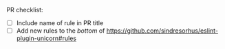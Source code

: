 PR checklist:

- [ ] Include name of rule in PR title
- [ ] Add new rules to the _bottom_ of https://github.com/sindresorhus/eslint-plugin-unicorn#rules
